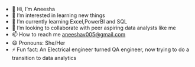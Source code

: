 - 👋 Hi, I’m Aneesha
- 👀 I’m interested in learning new things
- 🌱 I’m currently learning Excel,PowerBI and SQL
- 💞️ I’m looking to collaborate with peer aspiring data analysts like me
- 📫 How to reach me aneeshav005@gmail.com
- 😄 Pronouns: She/Her
- ⚡ Fun fact: An Electrical engineer turned QA engineer, now trying to do a transition to data analytics

<!---
Aneesha-0411/Aneesha-0411 is a ✨ special ✨ repository because its `README.md` (this file) appears on your GitHub profile.
You can click the Preview link to take a look at your changes.
--->

